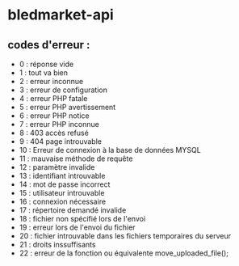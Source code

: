 # bledmarket-api

## codes d'erreur :
- 0 : réponse vide
- 1 : tout va bien
- 2 : erreur inconnue
- 3 : erreur de configuration
- 4 : erreur PHP fatale
- 5 : erreur PHP avertissement
- 6 : erreur PHP notice
- 7 : erreur PHP inconnue
- 8 : 403 accès refusé
- 9 : 404 page introuvable
- 10 : Erreur de connexion à la base de données MYSQL
- 11 : mauvaise méthode de requête
- 12 : paramètre invalide
- 13 : identifiant introuvable
- 14 : mot de passe incorrect
- 15 : utilisateur introuvable
- 16 : connexion nécessaire
- 17 : répertoire demandé invalide
- 18 : fichier non spécifié lors de l'envoi
- 19 : erreur lors de l'envoi du fichier
- 20 : fichier introuvable dans les fichiers temporaires du serveur
- 21 : droits inssuffisants
- 22 : erreur de la fonction ou équivalente move_uploaded_file();